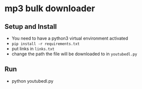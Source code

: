 # mp3 bulk downloader

## Setup and Install
- You need to have a python3 virtual environment activated
- `pip install -r requirements.txt`
- put links in `links.txt`
- change the path the file will be downloaded to in `youtubedl.py`

## Run
- python youtubedl.py
